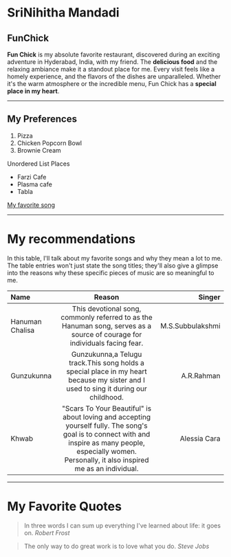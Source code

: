 # SriNihitha Mandadi
## FunChick
**Fun Chick** is my absolute favorite restaurant, discovered during an exciting adventure in Hyderabad, India, with my friend. The **delicious food** and the relaxing ambiance make it a standout place for me. Every visit feels like a homely experience, and the flavors of the dishes are unparalleled. Whether it's the warm atmosphere or the incredible menu, Fun Chick has a **special place in my heart**.

---
## My Preferences

1. Pizza
2. Chicken Popcorn Bowl
3. Brownie Cream

Unordered List Places

- Farzi Cafe
- Plasma cafe
- Tabla 

[My favorite song](MyMedia.md)

---

# My recommendations

In this table, I'll talk about my favorite songs and why they mean a lot to me. The table entries won't just state the song titles; they'll also give a glimpse into the reasons why these specific pieces of music are so meaningful to me.

|Name|Reason|Singer|
|:---|:---:|---:|
|Hanuman Chalisa|This devotional song, commonly referred to as the Hanuman song, serves as a source of courage for individuals facing fear.|M.S.Subbulakshmi|
|Gunzukunna|Gunzukunna,a Telugu track.This song holds a special place in my heart because my sister and I used to sing it during our childhood.|A.R.Rahman|
|Khwab|"Scars To Your Beautiful" is about loving and accepting yourself fully. The song's goal is to connect with and inspire as many people, especially women. Personally, it also inspired me as an individual.|Alessia Cara|
---

# My Favorite Quotes

>In three words I can sum up everything I've learned about life: it goes on.
> *Robert Frost*

> The only way to do great work is to love what you do.
> *Steve Jobs*














